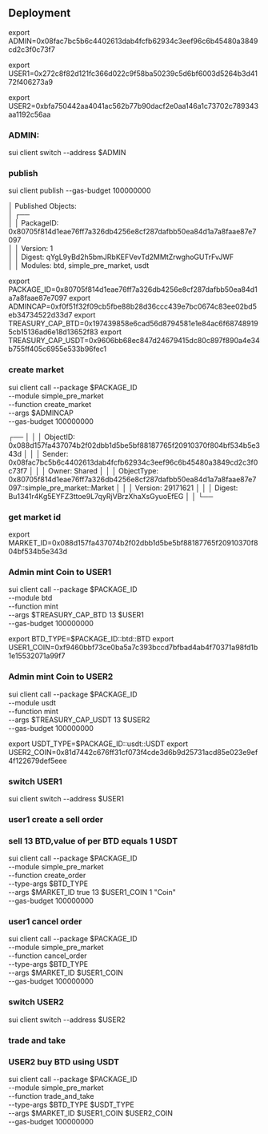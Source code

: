## Deployment
export ADMIN=0x08fac7bc5b6c4402613dab4fcfb62934c3eef96c6b45480a3849cd2c3f0c73f7

export USER1=0x272c8f82d121fc366d022c9f58ba50239c5d6bf6003d5264b3d4172f406273a9

export USER2=0xbfa750442aa4041ac562b77b90dacf2e0aa146a1c73702c789343aa1192c56aa

### ADMIN:
sui client switch --address $ADMIN

### publish 
sui client publish --gas-budget 100000000

│ Published Objects:                                                                                                      
│  ┌──                                                                                                                    
│  │ PackageID: 0x80705f814d1eae76ff7a326db4256e8cf287dafbb50ea84d1a7a8faae87e7097                                        
│  │ Version: 1                                                                                                           
│  │ Digest: qYgL9yBd2h5bmJRbKEFVevTd2MMtZrwghoGUTrFvJWF                                                                  
│  │ Modules: btd, simple_pre_market, usdt    

export PACKAGE_ID=0x80705f814d1eae76ff7a326db4256e8cf287dafbb50ea84d1a7a8faae87e7097
export ADMINCAP=0xf0f51f32f09cb5fbe88b28d36ccc439e7bc0674c83ee02bd5eb34734522d33d7
export TREASURY_CAP_BTD=0x197439858e6cad56d8794581e1e84ac6f687489195cb15136ad6e18d13652f83
export TREASURY_CAP_USDT=0x9606bb68ec847d24679415dc80c897f890a4e34b755ff405c6955e533b96fec1

### create market
sui client call --package $PACKAGE_ID \
--module simple_pre_market \
--function create_market \
--args $ADMINCAP \
--gas-budget 100000000

┌──                                                                                                            │
│  │ ObjectID: 0x088d157fa437074b2f02dbb1d5be5bf88187765f20910370f804bf534b5e343d                                 │
│  │ Sender: 0x08fac7bc5b6c4402613dab4fcfb62934c3eef96c6b45480a3849cd2c3f0c73f7                                   │
│  │ Owner: Shared                                                                                                │
│  │ ObjectType: 0x80705f814d1eae76ff7a326db4256e8cf287dafbb50ea84d1a7a8faae87e7097::simple_pre_market::Market    │
│  │ Version: 29171621                                                                                            │
│  │ Digest: Bu1341r4Kg5EYFZ3ttoe9L7qyRjVBrzXhaXsGyuoEfEG                                                         │
│  └──    

### get market id
export MARKET_ID=0x088d157fa437074b2f02dbb1d5be5bf88187765f20910370f804bf534b5e343d

### Admin mint Coin<BTD> to USER1
sui client call --package $PACKAGE_ID \
--module btd \
--function mint \
--args $TREASURY_CAP_BTD 13 $USER1 \
--gas-budget 100000000

export BTD_TYPE=$PACKAGE_ID::btd::BTD
export USER1_COIN=0xf9460bbf73ce0ba5a7c393bccd7bfbad4ab4f70371a98fd1b1e15532071a99f7

### Admin mint Coin<USDT> to USER2
sui client call --package $PACKAGE_ID \
--module usdt \
--function mint \
--args $TREASURY_CAP_USDT 13 $USER2 \
--gas-budget 100000000

export USDT_TYPE=$PACKAGE_ID::usdt::USDT
export USER2_COIN=0x81d7442c676ff31cf073f4cde3d6b9d25731acd85e023e9ef4f122679def5eee

### switch USER1
sui client switch --address $USER1

### user1 create a sell order 
### sell 13 BTD,value of per BTD equals 1 USDT
sui client call --package $PACKAGE_ID \
--module simple_pre_market \
--function create_order \
--type-args $BTD_TYPE \
--args $MARKET_ID true 13 $USER1_COIN 1 "Coin<USDT>" \
--gas-budget 100000000


### user1 cancel order
sui client call --package $PACKAGE_ID \
--module simple_pre_market \
--function cancel_order \
--type-args $BTD_TYPE \
--args $MARKET_ID $USER1_COIN \
--gas-budget 100000000


### switch USER2
sui client switch --address $USER2

### trade and take
### USER2 buy BTD using USDT
sui client call --package $PACKAGE_ID \
--module simple_pre_market \
--function trade_and_take \
--type-args $BTD_TYPE $USDT_TYPE \
--args $MARKET_ID $USER1_COIN $USER2_COIN \
--gas-budget 100000000


